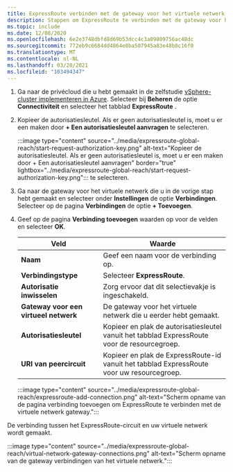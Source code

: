 ```yaml
---
title: ExpressRoute verbinden met de gateway voor het virtuele netwerk
description: Stappen om ExpressRoute te verbinden met de gateway voor het virtuele netwerk.
ms.topic: include
ms.date: 12/08/2020
ms.openlocfilehash: 6e2e3748dbfd8d69b53dcc4c3a09809756ac48dc
ms.sourcegitcommit: 772eb9c6684dd4864e0ba507945a83e48b8c16f0
ms.translationtype: MT
ms.contentlocale: nl-NL
ms.lasthandoff: 03/20/2021
ms.locfileid: "103494347"
---
```

<!-- Used in deploy-azure-vmware-solution.md and tutorial-configure-networking.md -->

1. Ga naar de privécloud die u hebt gemaakt in de zelfstudie [vSphere-cluster implementeren in Azure](../tutorial-create-private-cloud.md). Selecteer bij **Beheren** de optie **Connectiviteit** en selecteer het tabblad **ExpressRoute** .

1. Kopieer de autorisatiesleutel. Als er geen autorisatiesleutel is, moet u er een maken door **+ Een autorisatiesleutel aanvragen** te selecteren.

   :::image type="content" source="../media/expressroute-global-reach/start-request-authorization-key.png" alt-text="Kopieer de autorisatiesleutel. Als er geen autorisatiesleutel is, moet u er een maken door + Een autorisatiesleutel aanvragen" border="true" lightbox="../media/expressroute-global-reach/start-request-authorization-key.png"::: te selecteren.

1. Ga naar de gateway voor het virtuele netwerk die u in de vorige stap hebt gemaakt en selecteer onder **Instellingen** de optie **Verbindingen**. Selecteer op de pagina **Verbindingen** de optie **+ Toevoegen**.

1. Geef op de pagina **Verbinding toevoegen** waarden op voor de velden en selecteer **OK**. 

   | Veld | Waarde |
   | --- | --- |
   | **Naam**  | Geef een naam voor de verbinding op.  |
   | **Verbindingstype**  | Selecteer **ExpressRoute**.  |
   | **Autorisatie inwisselen**  | Zorg ervoor dat dit selectievakje is ingeschakeld.  |
   | **Gateway voor een virtueel netwerk** | De gateway voor het virtuele netwerk die u eerder hebt gemaakt.  |
   | **Autorisatiesleutel**  | Kopieer en plak de autorisatiesleutel vanuit het tabblad ExpressRoute voor de resourcegroep. |
   | **URI van peercircuit**  | Kopieer en plak de ExpressRoute-id vanuit het tabblad ExpressRoute voor uw resourcegroep.  |

   :::image type="content" source="../media/expressroute-global-reach/expressroute-add-connection.png" alt-text="Scherm opname van de pagina verbinding toevoegen om ExpressRoute te verbinden met de virtuele netwerk gateway.":::

De verbinding tussen het ExpressRoute-circuit en uw virtuele netwerk wordt gemaakt.

:::image type="content" source="../media/expressroute-global-reach/virtual-network-gateway-connections.png" alt-text="Scherm opname van de gateway verbindingen van het virtuele netwerk.":::